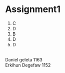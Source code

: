 # Assignment1
1. C<br>
2. D<br>
3. B<br>
4. D<br>
5. D<br>
<br>
Daniel geleta 1163<br>
Erkihun Degefaw 1152<br>
